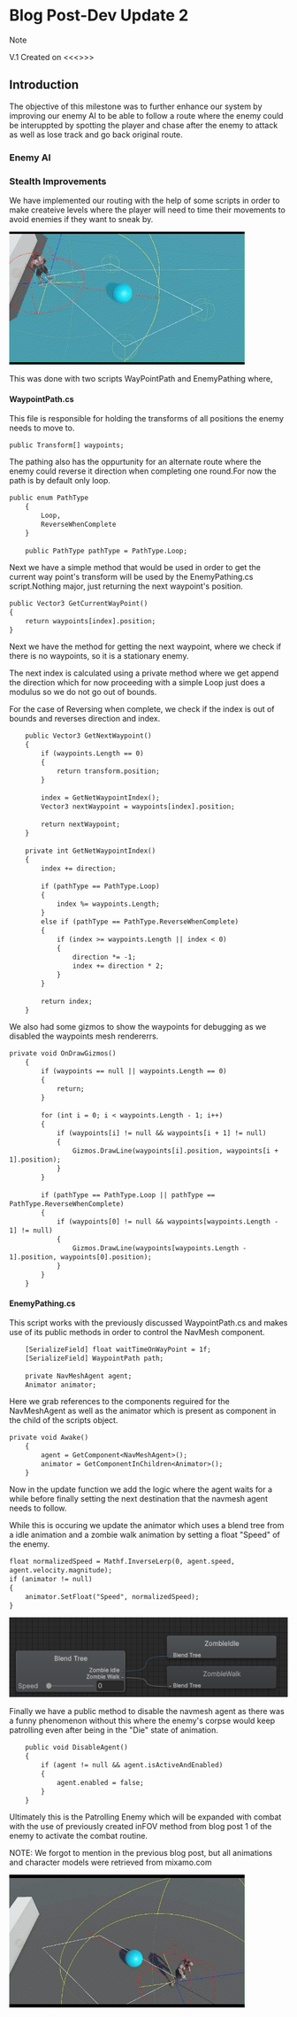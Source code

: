 # Blog Post-Dev Update 2
> [!NOTE]
> V.1 Created on <<<>>>

## Introduction
The objective of this milestone was to further enhance our system by improving our enemy AI to be able to follow a route where the enemy could be interuppted by spotting the player and chase after the enemy to attack as well as  lose track and go back original route. 

### Enemy AI


### Stealth Improvements

We have implemented our routing with the help of some scripts in order to make createive levels where the player will need to time their movements to avoid enemies if they want to sneak by.

![alt text](EnemyPathing.gif)

This was done with two scripts WayPointPath and EnemyPathing where,

#### WaypointPath.cs

This file is responsible for holding the transforms of all positions the enemy needs to move to. 
```
public Transform[] waypoints;
```

The pathing also has the oppurtunity for an alternate route where the enemy could reverse it direction when completing one round.For now the path is by default only loop.

```
public enum PathType
    {
        Loop,
        ReverseWhenComplete
    }

    public PathType pathType = PathType.Loop;
```

Next we have a simple method that would be used in order to get the current way point's transform will be used by the EnemyPathing.cs script.Nothing major, just returning the next waypoint's position.

```
public Vector3 GetCurrentWayPoint()
{
    return waypoints[index].position;
}
```

Next we have the method for getting the next waypoint, where we check if there is no waypoints, so it is a stationary enemy. 

The next index is calculated using a private method  where we get append the direction which for now proceeding with a simple Loop just does a modulus so we do not go out of bounds.

For the case of Reversing when complete, we check if the index is out of bounds and reverses direction and index.

```
    public Vector3 GetNextWaypoint()
    {
        if (waypoints.Length == 0)
        {
            return transform.position;
        }

        index = GetNetWaypointIndex();
        Vector3 nextWaypoint = waypoints[index].position;

        return nextWaypoint;
    }

    private int GetNetWaypointIndex()
    {
        index += direction;

        if (pathType == PathType.Loop)
        {
            index %= waypoints.Length;
        }
        else if (pathType == PathType.ReverseWhenComplete)
        {
            if (index >= waypoints.Length || index < 0)
            {
                direction *= -1;
                index += direction * 2;
            }
        }

        return index;
    }
```

We also had some gizmos to show the waypoints for debugging as we disabled the waypoints mesh rendererrs.

```
private void OnDrawGizmos()
    {
        if (waypoints == null || waypoints.Length == 0)
        {
            return;
        }

        for (int i = 0; i < waypoints.Length - 1; i++)
        {
            if (waypoints[i] != null && waypoints[i + 1] != null)
            {
                Gizmos.DrawLine(waypoints[i].position, waypoints[i + 1].position);
            }
        }

        if (pathType == PathType.Loop || pathType == PathType.ReverseWhenComplete)
        {
            if (waypoints[0] != null && waypoints[waypoints.Length - 1] != null)
            {
                Gizmos.DrawLine(waypoints[waypoints.Length - 1].position, waypoints[0].position);
            }
        }
    }
```

#### EnemyPathing.cs

This script works with the previously discussed WaypointPath.cs and makes use of its public methods in order to control the NavMesh component. 

```
    [SerializeField] float waitTimeOnWayPoint = 1f;
    [SerializeField] WaypointPath path;

    private NavMeshAgent agent;
    Animator animator;
```

Here we grab references to the components reguired for the NavMeshAgent as well as the animator which is present as component in the child of the scripts object.

```
private void Awake()
    {
        agent = GetComponent<NavMeshAgent>();
        animator = GetComponentInChildren<Animator>();
    }
```

Now in the update function we add the  logic where the agent waits for a while before finally setting the next destination that the navmesh agent needs to follow.

While this is occuring we update the animator which uses a blend tree from a idle animation and a zombie walk animation by setting a float "Speed" of the enemy.

```
float normalizedSpeed = Mathf.InverseLerp(0, agent.speed, agent.velocity.magnitude);
if (animator != null)
{
    animator.SetFloat("Speed", normalizedSpeed);
}
```

![alt text](image-3.png)

Finally we have a public method to disable the navmesh agent as there was a funny phenomenon without this where the enemy's corpse would keep patrolling even after being in the "Die" state of animation.

```
    public void DisableAgent()
    {
        if (agent != null && agent.isActiveAndEnabled)
        {
            agent.enabled = false;
        }
    }
```

Ultimately this is the Patrolling Enemy which will be expanded with combat with the use of previously created inFOV method from blog post 1 of the enemy to activate the combat routine.

NOTE: We forgot to mention in the previous blog post, but all animations and character models were retrieved from mixamo.com

![alt text](InterruptEnemyInRoute.gif)
